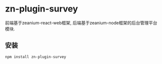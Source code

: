 # zn-plugin-survey
前端基于zeanium-react-web框架, 后端基于zeanium-node框架的后台管理平台模块.

## 安装

`npm install zn-plugin-survey`
